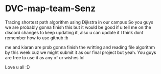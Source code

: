# DVC-map-team-Senz
Tracing shortest path algorithm using Dijkstra in our campus
So you guys we are probably gonna finish this but it would be good if u tell me on the discord changes to keep updating it, also u can update it I think dont remember how to use github :b

me and kiaran are prob gonna finish the writting and reading file algorithm by this week cuz we might submit it as our final project but yeah. You guys are free to use it as any of ur wishes lol

Love u all :D
